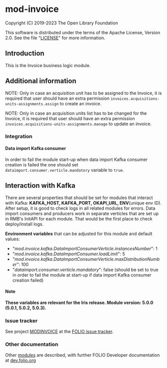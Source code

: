 # mod-invoice

Copyright (C) 2019-2023 The Open Library Foundation

This software is distributed under the terms of the Apache License,
Version 2.0. See the file "[LICENSE](LICENSE)" for more information.

## Introduction

This is the Invoice business logic module.

## Additional information

NOTE: Only in case an acquisition unit has to be assigned to the Invoice, it is required that user should have an
extra permission `invoices.acquisitions-units-assignments.assign` to create an invoice.

NOTE: Only in case an acquisition units list has to be changed for the Invoice, it is required that user should have an
extra permission `invoices.acquisitions-units-assignments.manage` to update an invoice.

### Integration


#### Data import Kafka consumer

In order to fail the module start-up when data import Kafka consumer creation is failed the one should set 
`dataimport.consumer.verticle.mandatory` variable to `true`.


## Interaction with Kafka


There are several properties that should be set for modules that interact with Kafka: **KAFKA_HOST, KAFKA_PORT, OKAPI_URL, ENV**(unique env ID).
After setup, it is good to check logs in all related modules for errors. Data import consumers and producers work in separate verticles that are set up in RMB's InitAPI for each module. That would be the first place to check deploy/install logs.

**Environment variables** that can be adjusted for this module and default values:
* "_mod.invoice.kafka.DataImportConsumerVerticle.instancesNumber_": 1
* "_mod.invoice.kafka.DataImportConsumer.loadLimit_": 5
* "*mod.invoice.kafka.DataImportConsumerVerticle.maxDistributionNumbe*r": 100
* "_dataimport.consumer.verticle.mandatory_": false       (should be set to true in order to fail the module at start-up if data import Kafka consumer creation failed)

#### Note
**These variables are relevant for the **Iris** release. Module version: 5.0.0 (5.0.1, 5.0.2, 5.0.3).**

### Issue tracker

See project [MODINVOICE](https://issues.folio.org/browse/MODINVOICE)
at the [FOLIO issue tracker](https://dev.folio.org/guidelines/issue-tracker).

### Other documentation

Other [modules](https://dev.folio.org/source-code/#server-side) are described,
with further FOLIO Developer documentation at
[dev.folio.org](https://dev.folio.org/)
